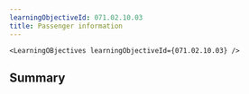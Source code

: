```yaml
---
learningObjectiveId: 071.02.10.03
title: Passenger information
---
```


```tsx eval
<LearningOBjectives learningObjectiveId={071.02.10.03} />
```

## Summary
